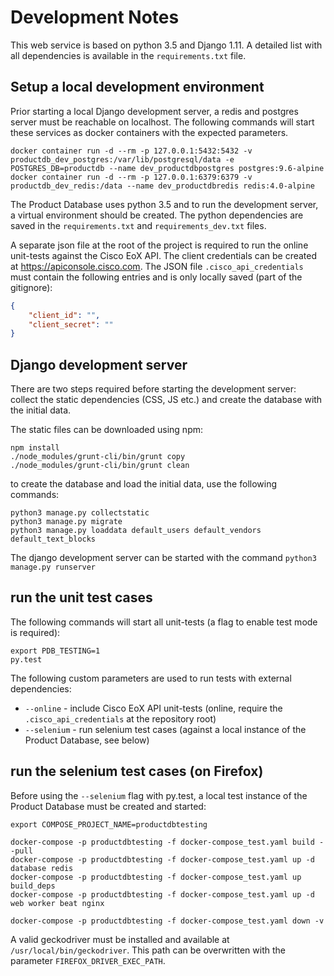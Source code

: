 # Development Notes

This web service is based on python 3.5 and Django 1.11. A detailed list with all dependencies is available in the `requirements.txt` file.

## Setup a local development environment

Prior starting a local Django development server, a redis and postgres server must be reachable on localhost.
 The following commands will start these services as docker containers with the expected parameters.

```
docker container run -d --rm -p 127.0.0.1:5432:5432 -v productdb_dev_postgres:/var/lib/postgresql/data -e POSTGRES_DB=productdb --name dev_productdbpostgres postgres:9.6-alpine
docker container run -d --rm -p 127.0.0.1:6379:6379 -v productdb_dev_redis:/data --name dev_productdbredis redis:4.0-alpine
```

The Product Database uses python 3.5 and to run the development server, a virtual environment should be created.
 The python dependencies are saved in the `requirements.txt` and `requirements_dev.txt` files.

A separate json file at the root of the project is required to run the online unit-tests against the Cisco EoX API. The client credentials can be created at https://apiconsole.cisco.com.
 The JSON file `.cisco_api_credentials` must contain the following entries and is only locally saved (part of the gitignore):

```json
{
    "client_id": "",
    "client_secret": ""
}
```

## Django development server

There are two steps required before starting the development server: collect the static dependencies (CSS, JS etc.) and create the database with the initial data.

The static files can be downloaded using npm:

```
npm install
./node_modules/grunt-cli/bin/grunt copy
./node_modules/grunt-cli/bin/grunt clean
```

to create the database and load the initial data, use the following commands:

```
python3 manage.py collectstatic
python3 manage.py migrate
python3 manage.py loaddata default_users default_vendors default_text_blocks
```

The django development server can be started with the command `python3 manage.py runserver`

## run the unit test cases

The following commands will start all unit-tests (a flag to enable test mode is required):

```
export PDB_TESTING=1
py.test
```

The following custom parameters are used to run tests with external dependencies:

 * `--online` - include Cisco EoX API unit-tests (online, require the `.cisco_api_credentials` at the repository root)
 * `--selenium` - run selenium test cases (against a local instance of the Product Database, see below)

## run the selenium test cases (on Firefox)

Before using the `--selenium` flag with py.test, a local test instance of the Product Database must be created and started:

```
export COMPOSE_PROJECT_NAME=productdbtesting

docker-compose -p productdbtesting -f docker-compose_test.yaml build --pull
docker-compose -p productdbtesting -f docker-compose_test.yaml up -d database redis
docker-compose -p productdbtesting -f docker-compose_test.yaml up build_deps
docker-compose -p productdbtesting -f docker-compose_test.yaml up -d web worker beat nginx

docker-compose -p productdbtesting -f docker-compose_test.yaml down -v
```

A valid geckodriver must be installed and available at `/usr/local/bin/geckodriver`. This path can be overwritten with the parameter `FIREFOX_DRIVER_EXEC_PATH`.